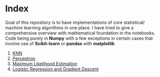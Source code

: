 # Index

Goal of this repository is to have implementations of core statistical/ machine learning algorithms in one place.
I have tried to give a comprehensive overview with mathematical foundation in the notebooks. Code being purely in **Numpy** with a few exceptions in certain cases that involve use of **Scikit-learn** or **pandas** with **matplotlib**

1. [KNN](https://colab.research.google.com/github/abhijeetdtu/ml-scratch/blob/master/notebooks/1_Knn.ipynb)
2. [Perceptron](https://colab.research.google.com/github/abhijeetdtu/ml-scratch/blob/master/notebooks/2_perceptron.ipynb)
3. [Maximum Likelihood Estimation](https://colab.research.google.com/github/abhijeetdtu/ml-scratch/blob/master/notebooks/3_MLE.ipynb)
4. [Logistic Regression and Gradient Descent](https://colab.research.google.com/github/abhijeetdtu/ml-scratch/blob/master/notebooks/4_logistic_regression_gradient_descent.ipynb)
